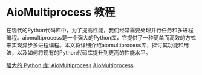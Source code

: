# AioMultiprocess 教程

<show-structure depth="3"/>

在现代的Python代码库中，为了提高性能，我们经常需要处理并行任务和多进程编程。aiomultiprocess是一个强大的Python库，它提供了一种简单而高效的方式来实现异步多进程编程。本文将详细介绍aiomultiprocess库，探讨其功能和用法，以及如何将现有的Python代码库提升到更高的性能水平。

<seealso>
<category ref="ref_docs">
    <a href="https://mp.weixin.qq.com/s/aVweEv2eRydzlD7g6b-wOw">强大的 Python 库: AioMultiprocess</a>
</category>
<category ref="ref_github">
    <a href="https://github.com/omnilib/aiomultiprocess">AioMultiprocess</a>
</category>
<category ref="ref_issues">
</category>
<category ref="ref_hf">
</category>
<category ref="ref_ms">
</category>
</seealso>

